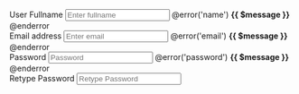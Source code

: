 <div class="card-body">
    <div class="form-group mb-2">
        <label for="name">User Fullname</label>
        <input type="text" name="name" class="form-control @error('name') is-invalid @enderror" id="name" placeholder="Enter fullname" />
        @error('name')
            <span class="invalid-feedback" role="alert">
                <strong>{{ $message }}</strong>
            </span>
        @enderror
    </div>
    <div class="form-group mb-2">
        <label for="email">Email address</label>
        <input type="email" name="email"class="form-control @error('email') is-invalid @enderror" id="email" placeholder="Enter email" />
        @error('email')
            <span class="invalid-feedback" role="alert">
                <strong>{{ $message }}</strong>
            </span>
        @enderror
    </div>
    <div class="form-group mb-2">
        <label for="password">Password</label>
        <input type="password" name="password" class="form-control @error('password') is-invalid @enderror" id="password" placeholder="Password" />
        @error('password')
            <span class="invalid-feedback" role="alert">
                <strong>{{ $message }}</strong>
            </span>
        @enderror
    </div>
    <div class="form-group mb-2">
        <label for="password_confirmation">Retype Password</label>
        <input type="password" name="password_confirmation" class="form-control" id="password_confirmation" placeholder="Retype Password" />
    </div>
</div>
